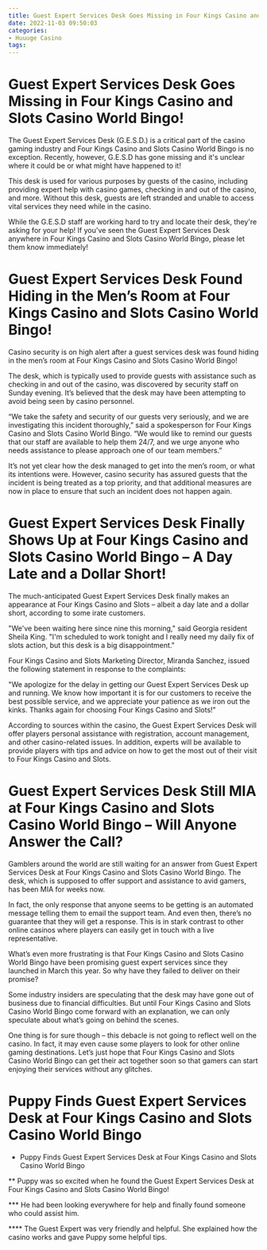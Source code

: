```yaml
---
title: Guest Expert Services Desk Goes Missing in Four Kings Casino and Slots Casino World Bingo!
date: 2022-11-03 09:50:03
categories:
- Huuuge Casino
tags:
---
```



#  Guest Expert Services Desk Goes Missing in Four Kings Casino and Slots Casino World Bingo!

The Guest Expert Services Desk (G.E.S.D.) is a critical part of the casino gaming industry and Four Kings Casino and Slots Casino World Bingo is no exception. Recently, however, G.E.S.D has gone missing and it's unclear where it could be or what might have happened to it!

This desk is used for various purposes by guests of the casino, including providing expert help with casino games, checking in and out of the casino, and more. Without this desk, guests are left stranded and unable to access vital services they need while in the casino.

While the G.E.S.D staff are working hard to try and locate their desk, they're asking for your help! If you've seen the Guest Expert Services Desk anywhere in Four Kings Casino and Slots Casino World Bingo, please let them know immediately!

#  Guest Expert Services Desk Found Hiding in the Men’s Room at Four Kings Casino and Slots Casino World Bingo!

Casino security is on high alert after a guest services desk was found hiding in the men’s room at Four Kings Casino and Slots Casino World Bingo!

The desk, which is typically used to provide guests with assistance such as checking in and out of the casino, was discovered by security staff on Sunday evening. It’s believed that the desk may have been attempting to avoid being seen by casino personnel.

“We take the safety and security of our guests very seriously, and we are investigating this incident thoroughly,” said a spokesperson for Four Kings Casino and Slots Casino World Bingo. “We would like to remind our guests that our staff are available to help them 24/7, and we urge anyone who needs assistance to please approach one of our team members.”

It’s not yet clear how the desk managed to get into the men’s room, or what its intentions were. However, casino security has assured guests that the incident is being treated as a top priority, and that additional measures are now in place to ensure that such an incident does not happen again.

#  Guest Expert Services Desk Finally Shows Up at Four Kings Casino and Slots Casino World Bingo – A Day Late and a Dollar Short!

The much-anticipated Guest Expert Services Desk finally makes an appearance at Four Kings Casino and Slots – albeit a day late and a dollar short, according to some irate customers.

"We've been waiting here since nine this morning," said Georgia resident Sheila King. "I'm scheduled to work tonight and I really need my daily fix of slots action, but this desk is a big disappointment."

Four Kings Casino and Slots Marketing Director, Miranda Sanchez, issued the following statement in response to the complaints:

"We apologize for the delay in getting our Guest Expert Services Desk up and running. We know how important it is for our customers to receive the best possible service, and we appreciate your patience as we iron out the kinks. Thanks again for choosing Four Kings Casino and Slots!"

According to sources within the casino, the Guest Expert Services Desk will offer players personal assistance with registration, account management, and other casino-related issues. In addition, experts will be available to provide players with tips and advice on how to get the most out of their visit to Four Kings Casino and Slots.

#  Guest Expert Services Desk Still MIA at Four Kings Casino and Slots Casino World Bingo – Will Anyone Answer the Call?

Gamblers around the world are still waiting for an answer from Guest Expert Services Desk at Four Kings Casino and Slots Casino World Bingo. The desk, which is supposed to offer support and assistance to avid gamers, has been MIA for weeks now.

In fact, the only response that anyone seems to be getting is an automated message telling them to email the support team. And even then, there’s no guarantee that they will get a response. This is in stark contrast to other online casinos where players can easily get in touch with a live representative.

What’s even more frustrating is that Four Kings Casino and Slots Casino World Bingo have been promising guest expert services since they launched in March this year. So why have they failed to deliver on their promise?

Some industry insiders are speculating that the desk may have gone out of business due to financial difficulties. But until Four Kings Casino and Slots Casino World Bingo come forward with an explanation, we can only speculate about what’s going on behind the scenes.

One thing is for sure though – this debacle is not going to reflect well on the casino. In fact, it may even cause some players to look for other online gaming destinations. Let’s just hope that Four Kings Casino and Slots Casino World Bingo can get their act together soon so that gamers can start enjoying their services without any glitches.

#  Puppy Finds Guest Expert Services Desk at Four Kings Casino and Slots Casino World Bingo

* Puppy Finds Guest Expert Services Desk at Four Kings Casino and Slots Casino World Bingo

** Puppy was so excited when he found the Guest Expert Services Desk at Four Kings Casino and Slots Casino World Bingo!

*** He had been looking everywhere for help and finally found someone who could assist him.

**** The Guest Expert was very friendly and helpful. She explained how the casino works and gave Puppy some helpful tips.
